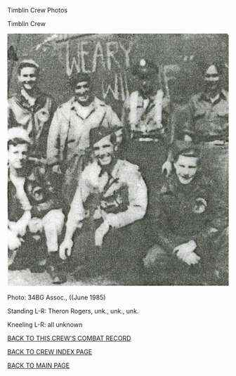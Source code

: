 
Timblin Crew Photos






 




Timblin Crew  
  

![](Timblin.jpg)  

Photo: 34BG Assoc., ((June 1985\)  

Standing L-R: Theron Rogers, unk., unk., unk.  

Kneeling L-R: all unknown  

  

[BACK TO THIS CREW'S COMBAT RECORD](../crews/Timblin.md)  

[BACK TO CREW INDEX PAGE](../000crews.md)  

[BACK TO MAIN PAGE](../index.md)


